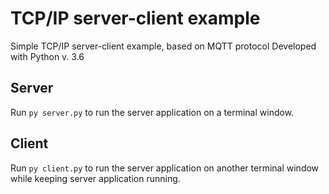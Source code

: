 # TCP/IP server-client example
Simple TCP/IP server-client example, based on MQTT protocol Developed with Python v. 3.6

## Server

Run `py server.py` to run the server application on a terminal window.

## Client

Run `py client.py` to run the server application on another terminal window while keeping server application running.
